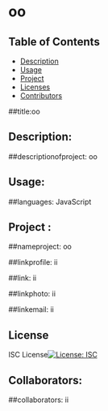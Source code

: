 # oo

## Table of Contents 

* [Description](#descriptionofproject)  
* [Usage](#languages)  
* [Project](#nameofproject)    
* [Licenses](#licenses)   
* [Contributors](#contributors)   


 ##title:oo
 
## Description: 

##descriptionofproject: oo   

## Usage: 

##languages:  JavaScript   

##  Project :

##nameproject: oo 


##linkprofile: ii   


##link: ii 

 
##linkphoto: ii   


##linkemail: ii  

## License 
ISC License[![License: ISC](https://img.shields.io/badge/License-ISC-blue.svg)](https://opensource.org/licenses/ISC)   

## Collaborators:
##collaborators: ii   
